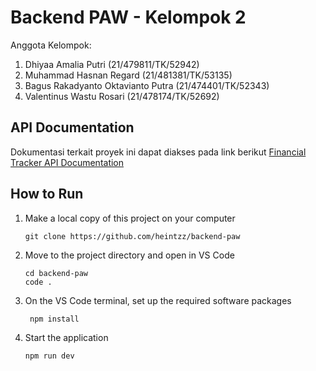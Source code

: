 # Backend PAW - Kelompok 2

Anggota Kelompok:

1. Dhiyaa Amalia Putri (21/479811/TK/52942)
2. Muhammad Hasnan Regard (21/481381/TK/53135)
3. Bagus Rakadyanto Oktavianto Putra (21/474401/TK/52343)
4. Valentinus Wastu Rosari (21/478174/TK/52692)

## API Documentation
Dokumentasi terkait proyek ini dapat diakses pada link berikut
[Financial Tracker API Documentation](https://documenter.getpostman.com/view/24015692/2s9YJXakk8)

## How to Run
1. Make a local copy of this project on your computer
    ```shell
   git clone https://github.com/heintzz/backend-paw
    ```
2. Move to the project directory and open in VS Code
   ```shell
   cd backend-paw
   code .
   ```
3. On the VS Code terminal, set up the required software packages
    ```shell
     npm install
    ```
4. Start the application  
   ```shell
   npm run dev
   ```
